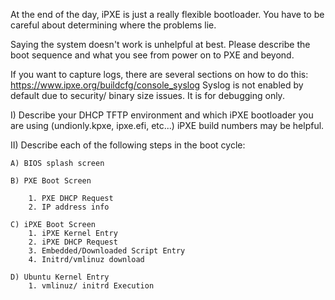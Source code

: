 At the end of the day, iPXE is just a really flexible bootloader. You have to be careful about determining where the problems lie.

Saying the system doesn't work is unhelpful at best. Please describe the boot sequence and what you see from power on to PXE and beyond.

If you want to capture logs, there are several sections on how to do this: https://www.ipxe.org/buildcfg/console_syslog Syslog is not enabled by default due to security/ binary size issues. It is for debugging only.

I) Describe your DHCP TFTP environment and which iPXE bootloader you are using (undionly.kpxe, ipxe.efi, etc...) iPXE build numbers may be helpful.

II) Describe each of the following steps in the boot cycle:

    A) BIOS splash screen 

    B) PXE Boot Screen 

        1. PXE DHCP Request
        2. IP address info

    C) iPXE Boot Screen
        1. iPXE Kernel Entry
        2. iPXE DHCP Request
        3. Embedded/Downloaded Script Entry
        4. Initrd/vmlinuz download

    D) Ubuntu Kernel Entry
        1. vmlinuz/ initrd Execution
